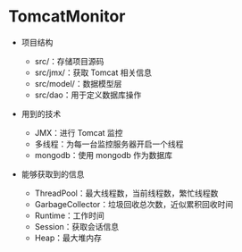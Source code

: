 # TomcatMonitor

- 项目结构

	- src/：存储项目源码
	- src/jmx/：获取 Tomcat 相关信息
	- src/model/：数据模型层
	- src/dao：用于定义数据库操作
	
- 用到的技术

	- JMX：进行 Tomcat 监控
	- 多线程：为每一台监控服务器开启一个线程
	- mongodb：使用 mongodb 作为数据库
	
- 能够获取到的信息

	- ThreadPool：最大线程数，当前线程数，繁忙线程数
	- GarbageCollector：垃圾回收总次数，近似累积回收时间
	- Runtime：工作时间
	- Session：获取会话信息
	- Heap：最大堆内存



